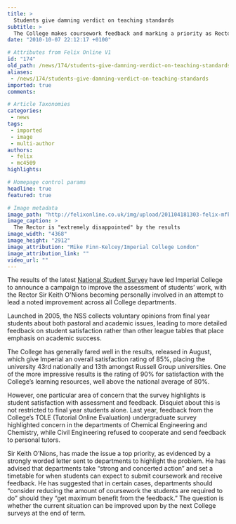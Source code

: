 ```yaml
---
title: >
  Students give damning verdict on teaching standards
subtitle: >
  The College makes coursework feedback and marking a priority as Rector tells staff he is “extremely disappointed” by the National Student Survey results
date: "2010-10-07 22:12:17 +0100"

# Attributes from Felix Online V1
id: "174"
old_path: /news/174/students-give-damning-verdict-on-teaching-standards
aliases:
 - /news/174/students-give-damning-verdict-on-teaching-standards
imported: true
comments:

# Article Taxonomies
categories:
 - news
tags:
 - imported
 - image
 - multi-author
authors:
 - felix
 - mc4509
highlights:

# Homepage control params
headline: true
featured: true

# Image metadata
image_path: "http://felixonline.co.uk/img/upload/201104181303-felix-mfk_sirkeitho_nions_009.jpg"
image_caption: >
  The Rector is "extremely disappointed" by the results
image_width: "4368"
image_height: "2912"
image_attribution: "Mike Finn-Kelcey/Imperial College London"
image_attribution_link: ""
video_url: ""
---
```


The results of the latest [National Student Survey](http://www.thestudentsurvey.com/) have led Imperial College to announce a campaign to improve the assessment of students’ work, with the Rector Sir Keith O'Nions becoming personally involved in an attempt to lead a noted improvement across all College departments.

Launched in 2005, the NSS collects voluntary opinions from final year students about both pastoral and academic issues, leading to more detailed feedback on student satisfaction rather than other league tables that place emphasis on academic success.

The College has generally fared well in the results, released in August, which give Imperial an overall satisfaction rating of 85%, placing the university 43rd nationally and 13th amongst Russell Group universities. One of the more impressive results is the rating of 90% for satisfaction with the College’s learning resources, well above the national average of 80%.

However, one particular area of concern that the survey highlights is student satisfaction with assessment and feedback. Disquiet about this is not restricted to final year students alone. Last year, feedback from the College’s TOLE (Tutorial Online Evaluation) undergraduate survey highlighted concern in the departments of Chemical Engineering and Chemistry, while Civil Engineering refused to cooperate and send feedback to personal tutors.

Sir Keith O’Nions, has made the issue a top priority, as evidenced by a strongly worded letter sent to departments to highlight the problem. He has advised that departments take “strong and concerted action” and set a timetable for when students can expect to submit coursework and receive feedback. He has suggested that in certain cases, departments should “consider reducing the amount of coursework the students are required to do” should they “get maximum benefit from the feedback.” The question is whether the current situation can be improved upon by the next College surveys at the end of term.

